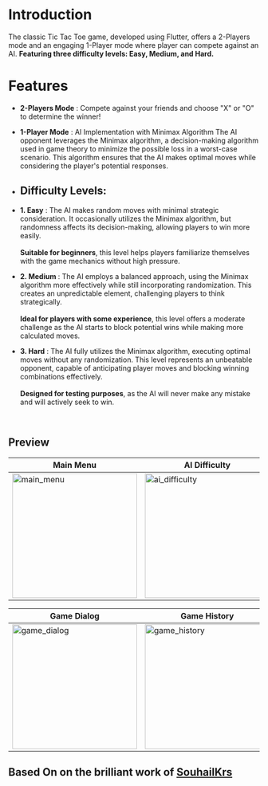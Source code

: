 # Introduction

The classic Tic Tac Toe game, developed using Flutter, offers a 2-Players mode and an engaging 1-Player mode where player can compete against an AI. **Featuring three difficulty levels: Easy, Medium, and Hard.**

# Features

* **2-Players Mode** : Compete against your friends and choose "X" or "O" to determine the winner!

* **1-Player Mode** : AI Implementation with Minimax Algorithm
The AI opponent leverages the Minimax algorithm, a decision-making algorithm used in game theory to minimize the possible loss in a worst-case scenario. This algorithm ensures that the AI makes optimal moves while considering the player's potential responses.

* ## **Difficulty Levels**:

* **1. Easy** : The AI makes random moves with minimal strategic consideration. It occasionally utilizes the Minimax algorithm, but randomness affects its decision-making, allowing players to win more easily.
<br/><br/>**Suitable for beginners**, this level helps players familiarize themselves with the game mechanics without high pressure.

* **2. Medium** : The AI employs a balanced approach, using the Minimax algorithm more effectively while still incorporating randomization. This creates an unpredictable element, challenging players to think     strategically.
<br/><br/>**Ideal for players with some experience**, this level offers a moderate challenge as the AI starts to block potential wins while making more calculated moves.

* **3. Hard** : The AI fully utilizes the Minimax algorithm, executing optimal moves without any randomization. This level represents an unbeatable opponent, capable of anticipating player moves and blocking winning combinations effectively.
<br/><br/>**Designed for testing purposes**, as the AI will never make any mistake and will actively seek to win.
<br/>


## Preview

| Main Menu | AI Difficulty | Game Board |
|-----------|---------------|------------|
| <img width="250" alt="main_menu" src="https://github.com/user-attachments/assets/3172e6aa-35bb-4f63-9d59-c7afc04907e4" /> | <img width="250" alt="ai_difficulty" src="https://github.com/user-attachments/assets/2110a228-f82b-4de9-8d32-9aa7c0b0896c" /> | <img width="250" alt="board" src="https://github.com/user-attachments/assets/1ddfed4e-8c4c-4849-98a2-9cb6eb3361d4" /> |

| Game Dialog | Game History |
|-------------|--------------|
| <img width="250" alt="game_dialog" src="https://github.com/user-attachments/assets/58ac1ef7-17bf-49bd-84f2-f9d9a72466fc" /> | <img width="250" alt="game_history" src="https://github.com/user-attachments/assets/2c097190-e1f3-45f7-ba8f-d49915c4224a" /> |




## Based On on the brilliant work of [SouhailKrs](https://github.com/SouhailKrs/Flutter-Tic-Tac-Toe)
